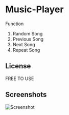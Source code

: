 
# Music-Player

Function
1) Random Song
2) Previous Song
3) Next Song
4) Repeat Song


## License
FREE TO USE


## Screenshots

![Screenshot](https://github.com/vasanth2610/Music-Player/blob/main/music%20player/Screenshot/Screenshot%202023-10-22%20193017.png)

